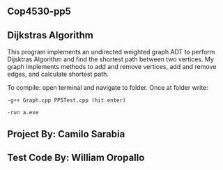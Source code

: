 ## Cop4530-pp5
## Dijkstras Algorithm

This program implements an undirected weighted graph ADT to perform Dijsktras Algorithm and find the shortest path between two vertices. My graph implements methods to add and remove vertices, add and remove edges, and calculate shortest path.


To compile: open terminal and navigate to folder. Once at folder write:
   
   	-g++ Graph.cpp PP5Test.cpp (hit enter)
   
   	-run a.exe
		
## Project By: Camilo Sarabia
## Test Code By: William Oropallo

